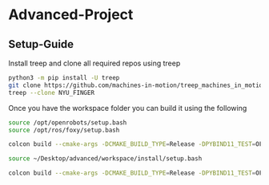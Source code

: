 # Advanced-Project

## Setup-Guide

Install treep and clone all required repos using treep

```bash
python3 -m pip install -U treep
git clone https://github.com/machines-in-motion/treep_machines_in_motion
treep --clone NYU_FINGER
```

Once you have the workspace folder you can build it using the following

```bash
source /opt/openrobots/setup.bash
source /opt/ros/foxy/setup.bash

colcon build --cmake-args -DCMAKE_BUILD_TYPE=Release -DPYBIND11_TEST=OFF -DBUILD_TESTING=OFF

source ~/Desktop/advanced/workspace/install/setup.bash

colcon build --cmake-args -DCMAKE_BUILD_TYPE=Release -DPYBIND11_TEST=OFF -DBUILD_TESTING=OFF
```